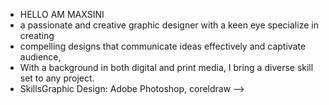 - HELLO AM MAXSINI
-  a passionate and creative graphic designer with a keen eye specialize in creating
-   compelling designs that communicate ideas effectively and captivate audience,
-   With a background in both digital and print media, I bring a diverse skill set to any project.
-   SkillsGraphic Design: Adobe Photoshop, coreldraw  -->
